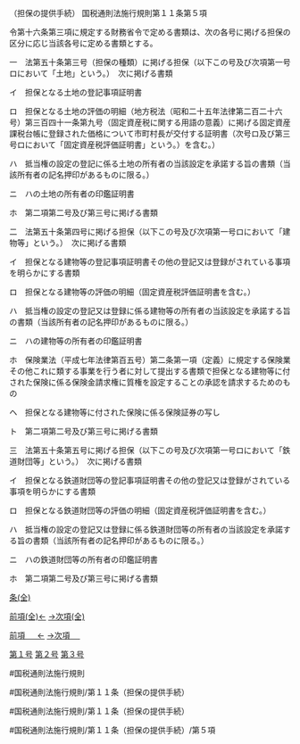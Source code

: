 （担保の提供手続）
国税通則法施行規則第１１条第５項

令第十六条第三項に規定する財務省令で定める書類は、次の各号に掲げる担保の区分に応じ当該各号に定める書類とする。

一　法第五十条第三号（担保の種類）に掲げる担保（以下この号及び次項第一号ロにおいて「土地」という。）　次に掲げる書類

イ　担保となる土地の登記事項証明書

ロ　担保となる土地の評価の明細（地方税法（昭和二十五年法律第二百二十六号）第三百四十一条第九号（固定資産税に関する用語の意義）に掲げる固定資産課税台帳に登録された価格について市町村長が交付する証明書（次号ロ及び第三号ロにおいて「固定資産税評価証明書」という。）を含む。）

ハ　抵当権の設定の登記に係る土地の所有者の当該設定を承諾する旨の書類（当該所有者の記名押印があるものに限る。）

ニ　ハの土地の所有者の印鑑証明書

ホ　第二項第二号及び第三号に掲げる書類

二　法第五十条第四号に掲げる担保（以下この号及び次項第一号ロにおいて「建物等」という。）　次に掲げる書類

イ　担保となる建物等の登記事項証明書その他の登記又は登録がされている事項を明らかにする書類

ロ　担保となる建物等の評価の明細（固定資産税評価証明書を含む。）

ハ　抵当権の設定の登記又は登録に係る建物等の所有者の当該設定を承諾する旨の書類（当該所有者の記名押印があるものに限る。）

ニ　ハの建物等の所有者の印鑑証明書

ホ　保険業法（平成七年法律第百五号）第二条第一項（定義）に規定する保険業その他これに類する事業を行う者に対して提出する書類で担保となる建物等に付された保険に係る保険金請求権に質権を設定することの承認を請求するためのもの

ヘ　担保となる建物等に付された保険に係る保険証券の写し

ト　第二項第二号及び第三号に掲げる書類

三　法第五十条第五号に掲げる担保（以下この号及び次項第一号ロにおいて「鉄道財団等」という。）　次に掲げる書類

イ　担保となる鉄道財団等の登記事項証明書その他の登記又は登録がされている事項を明らかにする書類

ロ　担保となる鉄道財団等の評価の明細（固定資産税評価証明書を含む。）

ハ　抵当権の設定の登記又は登録に係る鉄道財団等の所有者の当該設定を承諾する旨の書類（当該所有者の記名押印があるものに限る。）

ニ　ハの鉄道財団等の所有者の印鑑証明書

ホ　第二項第二号及び第三号に掲げる書類

[条(全)](国税通則法施行規則＿第１１条_.md)

[前項(全)←](国税通則法施行規則＿第１１条第４項_.md)    [→次項(全)](国税通則法施行規則＿第１１条第６項_.md)

[前項 　 ←](国税通則法施行規則＿第１１条第４項.md)    [→次項 　 ](国税通則法施行規則＿第１１条第６項.md)

[第１号](国税通則法施行規則＿第１１条第５項第１号.md)  [第２号](国税通則法施行規則＿第１１条第５項第２号.md)  [第３号](国税通則法施行規則＿第１１条第５項第３号.md)  

#国税通則法施行規則

#国税通則法施行規則/第１１条（担保の提供手続）

#国税通則法施行規則/第１１条（担保の提供手続）

#国税通則法施行規則/第１１条（担保の提供手続）/第５項

